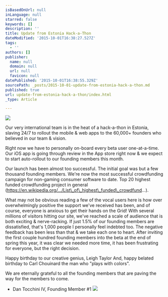 ```yaml
---
isBasedOnUrl: null
inLanguage: null
starred: false
keywords: []
description: ''
title: Update from Estonia Hack-a-Thon
dateModified: '2015-10-01T16:38:27.527Z'
tags:
  - ''
authors: []
publisher:
  name: null
  domain: null
  url: null
  favicon: null
datePublished: '2015-10-01T16:38:55.329Z'
sourcePath: _posts/2015-10-01-update-from-estonia-hack-a-thon.md
published: true
url: update-from-estonia-hack-a-thon/index.html
_type: Article

---
```

![](https://the-grid-user-content.s3-us-west-2.amazonaws.com/d95a638a-bdaf-4337-a4e9-c57adf6bd7b3.jpg)

Our very international team is in the heat of a hack-a-thon in Estonia, slaving 24/7 to rollout the mobile & web apps to the 60,000+ founders who believed in our team & vision. 

Right now we have to personally on-board every beta user one-at-a-time. Our iOS app is going through review in the App store right now & we expect to start auto-rollout to our founding members this month. 

Our launch has been almost too successful. The initial goal was but a few thousand founding members. We're now the most successful crowdfunding campaign for non-gaming consumer software to date. Top 20 highest funded crowdfunding project in general (https://en.wikipedia.org/.../List\_of\_highest\_funded\_crowdfund...). 

What may not be obvious reading a few of the vocal users here is how over overwhelmingly positive the support we've received has been, and of course, everyone is anxious to get their hands on the Grid! With several millions of visitors hitting our site, we've reached a scale of audience that is both exciting & nerve-racking. If just 1.5% of our founding members are dissatisfied, that's 1,000 people I personally feel indebted too. The negative feedback has been less than that & we take each one to heart. After inviting the first couple hundred founding members into the beta at the end of spring this year, it was clear we needed more time, it has been frustrating for everyone, but the right decision. 

Happy birthday to our creative genius, Leigh Taylor And, happy belated birthday to Carl Chouinard the man who "plays with colors". 

We are eternally grateful to all the founding members that are paving the way for the members to come. 

- Dan Tocchini IV, Founding Member \#1
![](https://the-grid-user-content.s3-us-west-2.amazonaws.com/dd17a101-358a-4d46-8aed-c120e1842b9b.jpg)